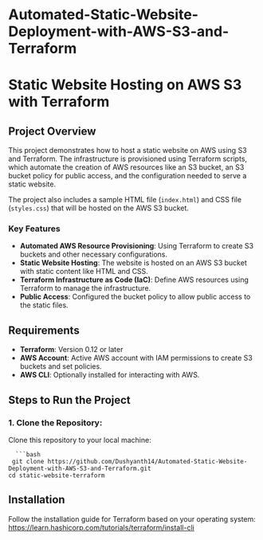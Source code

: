 # Automated-Static-Website-Deployment-with-AWS-S3-and-Terraform
# Static Website Hosting on AWS S3 with Terraform

## Project Overview

This project demonstrates how to host a static website on AWS using S3 and Terraform. The infrastructure is provisioned using Terraform scripts, which automate the creation of AWS resources like an S3 bucket, an S3 bucket policy for public access, and the configuration needed to serve a static website. 

The project also includes a sample HTML file (`index.html`) and CSS file (`styles.css`) that will be hosted on the AWS S3 bucket. 

### Key Features
- **Automated AWS Resource Provisioning**: Using Terraform to create S3 buckets and other necessary configurations.
- **Static Website Hosting**: The website is hosted on an AWS S3 bucket with static content like HTML and CSS.
- **Terraform Infrastructure as Code (IaC)**: Define AWS resources using Terraform to manage the infrastructure.
- **Public Access**: Configured the bucket policy to allow public access to the static files.

## Requirements

- **Terraform**: Version 0.12 or later
- **AWS Account**: Active AWS account with IAM permissions to create S3 buckets and set policies.
- **AWS CLI**: Optionally installed for interacting with AWS.

## Steps to Run the Project

### 1. Clone the Repository:
Clone this repository to your local machine:

      ```bash
     git clone https://github.com/Dushyanth14/Automated-Static-Website-Deployment-with-AWS-S3-and-Terraform.git
    cd static-website-terraform

## Installation
Follow the installation guide for Terraform based on your operating system: https://learn.hashicorp.com/tutorials/terraform/install-cli



